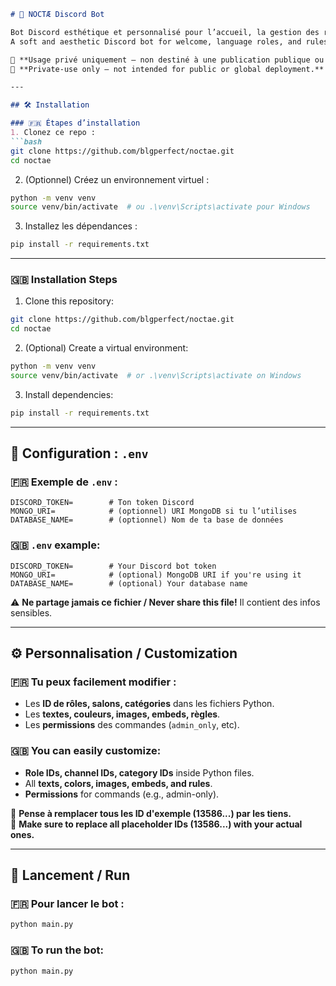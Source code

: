 

```markdown
# 🌙 NOCTÆ Discord Bot

Bot Discord esthétique et personnalisé pour l’accueil, la gestion des rôles linguistiques et l’affichage des règles via boutons.  
A soft and aesthetic Discord bot for welcome, language roles, and rules with button interactions.

🧚 **Usage privé uniquement — non destiné à une publication publique ou globale.**  
🧚 **Private-use only — not intended for public or global deployment.**

---

## 🛠️ Installation

### 🇫🇷 Étapes d’installation
1. Clonez ce repo :
```bash
git clone https://github.com/blgperfect/noctae.git
cd noctae
```

2. (Optionnel) Créez un environnement virtuel :
```bash
python -m venv venv
source venv/bin/activate  # ou .\venv\Scripts\activate pour Windows
```

3. Installez les dépendances :
```bash
pip install -r requirements.txt
```

---

### 🇬🇧 Installation Steps
1. Clone this repository:
```bash
git clone https://github.com/blgperfect/noctae.git
cd noctae
```

2. (Optional) Create a virtual environment:
```bash
python -m venv venv
source venv/bin/activate  # or .\venv\Scripts\activate on Windows
```

3. Install dependencies:
```bash
pip install -r requirements.txt
```

---

## 🔐 Configuration : `.env`

### 🇫🇷 Exemple de `.env` :
```env
DISCORD_TOKEN=        # Ton token Discord
MONGO_URI=            # (optionnel) URI MongoDB si tu l’utilises
DATABASE_NAME=        # (optionnel) Nom de ta base de données
```

### 🇬🇧 `.env` example:
```env
DISCORD_TOKEN=        # Your Discord bot token
MONGO_URI=            # (optional) MongoDB URI if you're using it
DATABASE_NAME=        # (optional) Your database name
```

⚠️ **Ne partage jamais ce fichier / Never share this file!** Il contient des infos sensibles.

---

## ⚙️ Personnalisation / Customization

### 🇫🇷 Tu peux facilement modifier :
- Les **ID de rôles, salons, catégories** dans les fichiers Python.
- Les **textes, couleurs, images, embeds, règles**.
- Les **permissions** des commandes (`admin_only`, etc).

### 🇬🇧 You can easily customize:
- **Role IDs, channel IDs, category IDs** inside Python files.
- All **texts, colors, images, embeds, and rules**.
- **Permissions** for commands (e.g., admin-only).

📌 **Pense à remplacer tous les ID d'exemple (13586...) par les tiens.**  
📌 **Make sure to replace all placeholder IDs (13586...) with your actual ones.**

---

## 🚀 Lancement / Run

### 🇫🇷 Pour lancer le bot :
```bash
python main.py
```

### 🇬🇧 To run the bot:
```bash
python main.py
```
```

